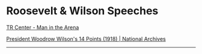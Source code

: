 # Roosevelt & Wilson Speeches

[TR Center - Man in the Arena](https://www.theodorerooseveltcenter.org/Learn-About-TR/TR-Encyclopedia/Culture-and-Society/Man-in-the-Arena.aspx)

[President Woodrow Wilson's 14 Points (1918) | National Archives](https://www.archives.gov/milestone-documents/president-woodrow-wilsons-14-points#:~:text=In%20the%20speech%2C%20Wilson%20directly,and%20freedom%20of%20the%20seas.)

---

